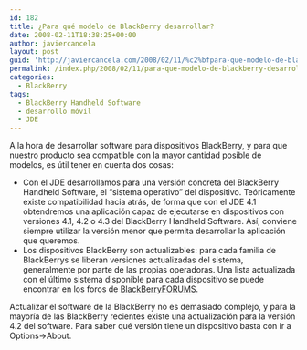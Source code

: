 ```yaml
---
id: 182
title: ¿Para qué modelo de BlackBerry desarrollar?
date: 2008-02-11T18:38:25+00:00
author: javiercancela
layout: post
guid: 'http://javiercancela.com/2008/02/11/%c2%bfpara-que-modelo-de-blackberry-desarrollar/'
permalink: /index.php/2008/02/11/para-que-modelo-de-blackberry-desarrollar/
categories:
  - BlackBerry
tags:
  - BlackBerry Handheld Software
  - desarrollo móvil
  - JDE
---
```

A la hora de desarrollar software para dispositivos BlackBerry, y para que nuestro producto sea compatible con la mayor cantidad posible de modelos, es útil tener en cuenta dos cosas:

  * Con el JDE desarrollamos para una versión concreta del BlackBerry Handheld Software, el &#8220;sistema operativo&#8221; del dispositivo. Teóricamente existe compatibilidad hacia atrás, de forma que con el JDE 4.1 obtendremos una aplicación capaz de ejecutarse en dispositivos con versiones 4.1, 4.2 o 4.3 del BlackBerry Handheld Software. Así, conviene siempre utilizar la versión menor que permita desarrollar la aplicación que queremos.
  * Los dispositivos BlackBerry son actualizables: para cada familia de BlackBerrys se liberan versiones actualizadas del sistema, generalmente por parte de las propias operadoras. Una lista actualizada con el último sistema disponible para cada dispositivo se puede encontrar en los foros de [BlackBerryFORUMS](http://www.blackberryforums.com/blackberry-general-forums/ "BlackBerryFORUMS").

Actualizar el software de la BlackBerry no es demasiado complejo, y para la mayoría de las BlackBerry recientes existe una actualización para la versión 4.2 del software. Para saber qué versión tiene un dispositivo basta con ir a Options->About.